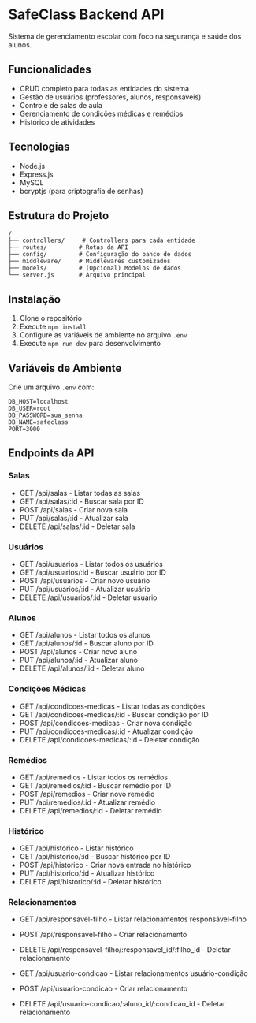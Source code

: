 # SafeClass Backend API

Sistema de gerenciamento escolar com foco na segurança e saúde dos alunos.

## Funcionalidades

- CRUD completo para todas as entidades do sistema
- Gestão de usuários (professores, alunos, responsáveis)
- Controle de salas de aula
- Gerenciamento de condições médicas e remédios
- Histórico de atividades

## Tecnologias

- Node.js
- Express.js
- MySQL
- bcryptjs (para criptografia de senhas)

## Estrutura do Projeto

```
/
├── controllers/     # Controllers para cada entidade
├── routes/         # Rotas da API
├── config/         # Configuração do banco de dados
├── middleware/     # Middlewares customizados
├── models/         # (Opcional) Modelos de dados
└── server.js       # Arquivo principal
```

## Instalação

1. Clone o repositório
2. Execute `npm install`
3. Configure as variáveis de ambiente no arquivo `.env`
4. Execute `npm run dev` para desenvolvimento

## Variáveis de Ambiente

Crie um arquivo `.env` com:

```
DB_HOST=localhost
DB_USER=root
DB_PASSWORD=sua_senha
DB_NAME=safeclass
PORT=3000
```

## Endpoints da API

### Salas
- GET /api/salas - Listar todas as salas
- GET /api/salas/:id - Buscar sala por ID
- POST /api/salas - Criar nova sala
- PUT /api/salas/:id - Atualizar sala
- DELETE /api/salas/:id - Deletar sala

### Usuários
- GET /api/usuarios - Listar todos os usuários
- GET /api/usuarios/:id - Buscar usuário por ID
- POST /api/usuarios - Criar novo usuário
- PUT /api/usuarios/:id - Atualizar usuário
- DELETE /api/usuarios/:id - Deletar usuário

### Alunos
- GET /api/alunos - Listar todos os alunos
- GET /api/alunos/:id - Buscar aluno por ID
- POST /api/alunos - Criar novo aluno
- PUT /api/alunos/:id - Atualizar aluno
- DELETE /api/alunos/:id - Deletar aluno

### Condições Médicas
- GET /api/condicoes-medicas - Listar todas as condições
- GET /api/condicoes-medicas/:id - Buscar condição por ID
- POST /api/condicoes-medicas - Criar nova condição
- PUT /api/condicoes-medicas/:id - Atualizar condição
- DELETE /api/condicoes-medicas/:id - Deletar condição

### Remédios
- GET /api/remedios - Listar todos os remédios
- GET /api/remedios/:id - Buscar remédio por ID
- POST /api/remedios - Criar novo remédio
- PUT /api/remedios/:id - Atualizar remédio
- DELETE /api/remedios/:id - Deletar remédio

### Histórico
- GET /api/historico - Listar histórico
- GET /api/historico/:id - Buscar histórico por ID
- POST /api/historico - Criar nova entrada no histórico
- PUT /api/historico/:id - Atualizar histórico
- DELETE /api/historico/:id - Deletar histórico

### Relacionamentos
- GET /api/responsavel-filho - Listar relacionamentos responsável-filho
- POST /api/responsavel-filho - Criar relacionamento
- DELETE /api/responsavel-filho/:responsavel_id/:filho_id - Deletar relacionamento

- GET /api/usuario-condicao - Listar relacionamentos usuário-condição
- POST /api/usuario-condicao - Criar relacionamento
- DELETE /api/usuario-condicao/:aluno_id/:condicao_id - Deletar relacionamento

